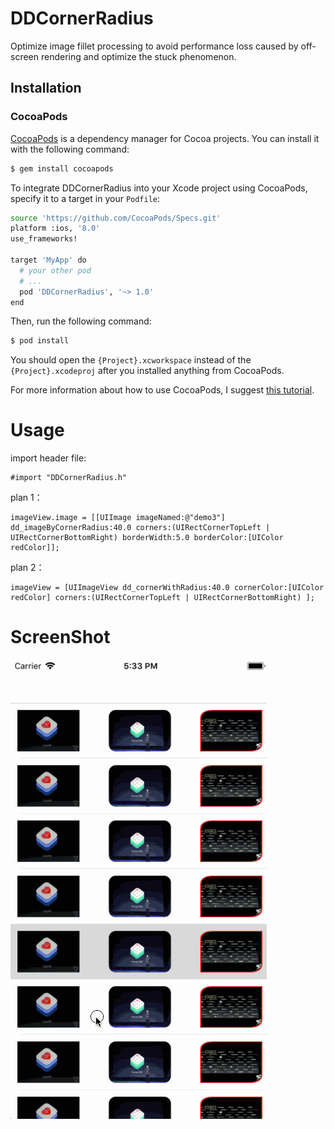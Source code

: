 # DDCornerRadius

Optimize image fillet processing to avoid performance loss caused by off-screen rendering and optimize the stuck phenomenon.

## Installation

### CocoaPods

[CocoaPods](https://cocoapods.org/) is a dependency manager for Cocoa projects. You can install it with the following command:

```bash
$ gem install cocoapods
```

To integrate DDCornerRadius into your Xcode project using CocoaPods, specify it to a target in your `Podfile`:

```bash
source 'https://github.com/CocoaPods/Specs.git'
platform :ios, '8.0'
use_frameworks!

target 'MyApp' do
  # your other pod
  # ...
  pod 'DDCornerRadius', '~> 1.0'
end
```

Then, run the following command:

```bash
$ pod install
```

You should open the `{Project}.xcworkspace` instead of the `{Project}.xcodeproj` after you installed anything from CocoaPods.

For more information about how to use CocoaPods, I suggest [this tutorial](https://www.raywenderlich.com/156971/cocoapods-tutorial-swift-getting-started).

# Usage

import header file:

```
#import "DDCornerRadius.h"
```

plan 1：

```
imageView.image = [[UIImage imageNamed:@"demo3"] dd_imageByCornerRadius:40.0 corners:(UIRectCornerTopLeft | UIRectCornerBottomRight) borderWidth:5.0 borderColor:[UIColor redColor]];
```

plan 2：

```
imageView = [UIImageView dd_cornerWithRadius:40.0 cornerColor:[UIColor redColor] corners:(UIRectCornerTopLeft | UIRectCornerBottomRight) ];
```
# ScreenShot

![ScreenShot](./ScreenShot.gif)